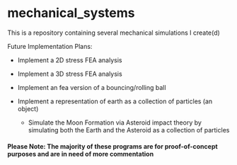 # mechanical_systems

This is a repository containing several mechanical simulations I create(d)



Future Implementation Plans:
  - Implement a 2D stress FEA analysis 
  - Implement a 3D stress FEA analysis
  - Implement an fea version of a bouncing/rolling ball

  - Implement a representation of earth as a collection of particles  (an object) 
    - 	Simulate the Moon Formation via Asteroid impact theory by simulating both the Earth and the Asteroid as a collection of particles

		
#### Please Note: The majority of these programs are for proof-of-concept purposes and are in need of more commentation 
